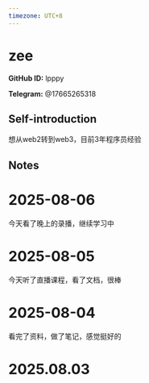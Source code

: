 ```yaml
---
timezone: UTC+8
---
```


# zee

**GitHub ID:** lpppy

**Telegram:** @17665265318

## Self-introduction

想从web2转到web3，目前3年程序员经验

## Notes

<!-- Content_START -->
# 2025-08-06

今天看了晚上的录播，继续学习中

# 2025-08-05

今天听了直播课程，看了文档，很棒

# 2025-08-04

看完了资料，做了笔记，感觉挺好的


# 2025.08.03


<!-- Content_END -->
